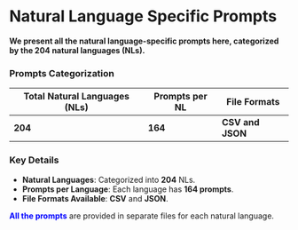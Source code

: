 # **Natural Language Specific Prompts**

**We present all the natural language-specific prompts here, categorized by the 204 natural languages (NLs).**

### Prompts Categorization

| **Total Natural Languages (NLs)** | **Prompts per NL** | **File Formats**        |
|-----------------------------------|--------------------|-------------------------|
| **204**                           | **164**            | **CSV and JSON**        |

### Key Details

- **Natural Languages**: Categorized into **204** NLs.
- **Prompts per Language**: Each language has **164 prompts**.
- **File Formats Available**: **CSV** and **JSON**.

<font color="blue">**All the prompts**</font> are provided in separate files for each natural language.


